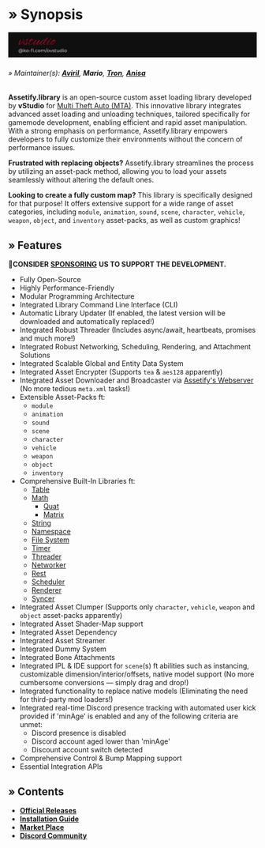 # » Synopsis

![](https://raw.githubusercontent.com/ov-studio/.github/main/profile/banner.png)

###### *» Maintainer(s): [**Aviril**](https://github.com/Aviril), **Mario**, [**Tron**](https://github.com/ov-tron), [**Anisa**](https://github.com/ov-anisa)*

**Assetify.library** is an open-source custom asset loading library developed by **vStudio** for [Multi Theft Auto \(MTA\)](https://multitheftauto.com/). This innovative library integrates advanced asset loading and unloading techniques, tailored specifically for gamemode development, enabling efficient and rapid asset manipulation. With a strong emphasis on performance, Assetify.library empowers developers to fully customize their environments without the concern of performance issues.

**Frustrated with replacing objects?** Assetify.library streamlines the process by utilizing an asset-pack method, allowing you to load your assets seamlessly without altering the default ones. 

**Looking to create a fully custom map?** This library is specifically designed for that purpose! It offers extensive support for a wide range of asset categories, including `module`, `animation`, `sound`, `scene`, `character`, `vehicle`, `weapon`, `object`, and `inventory` asset-packs, as well as custom graphics!

## » Features

💎**CONSIDER** [**SPONSORING**](https://ko-fi.com/ovstudio) **US TO SUPPORT THE DEVELOPMENT.**

* Fully Open-Source
* Highly Performance-Friendly
* Modular Programming Architecture
* Integrated Library Command Line Interface (CLI)
* Automatic Library Updater (If enabled, the latest version will be downloaded and automatically replaced!)
* Integrated Robust Threader (Includes async/await, heartbeats, promises and much more!)
* Integrated Robust Networking, Scheduling, Rendering, and Attachment Solutions
* Integrated Scalable Global and Entity Data System
* Integrated Asset Encrypter (Supports `tea` & `aes128` apparently)
* Integrated Asset Downloader and Broadcaster via [Assetify's Webserver](https://github.com/ov-sa/Assetify.webserver) (No more tedious `meta.xml` tasks!)
* Extensible Asset-Packs ft:
  * `module`
  * `animation`
  * `sound`
  * `scene`
  * `character`
  * `vehicle`
  * `weapon`
  * `object`
  * `inventory`
* Comprehensive Built-In Libraries ft:
  * [Table](https://github.com/ov-sa/Assetify-Library/wiki/Library:-Table)
  * [Math](https://github.com/ov-sa/Assetify-Library/wiki/Library:-Math)
    * [Quat](https://github.com/ov-sa/Assetify-Library/wiki/Library:-Math:-Quat)
    * [Matrix](https://github.com/ov-sa/Assetify-Library/wiki/Library:-Math:-Matrix)
  * [String](https://github.com/ov-sa/Assetify-Library/wiki/Library:-String)
  * [Namespace](https://github.com/ov-sa/Assetify-Library/wiki/Library:-Namespace)
  * [File System](https://github.com/ov-sa/Assetify-Library/wiki/Library:-File-System)
  * [Timer](https://github.com/ov-sa/Assetify-Library/wiki/Library:-Timer)
  * [Threader](https://github.com/ov-sa/Assetify-Library/wiki/Library:-Threader)
  * [Networker](https://github.com/ov-sa/Assetify-Library/wiki/Library:-Networker)
  * [Rest](https://github.com/ov-sa/Assetify-Library/wiki/Library:-Rest)
  * [Scheduler](https://github.com/ov-sa/Assetify-Library/wiki/Library:-Scheduler)
  * [Renderer](https://github.com/ov-sa/Assetify-Library/wiki/Library:-Renderer)
  * [Syncer](https://github.com/ov-sa/Assetify-Library/wiki/Library:-Syncer)
* Integrated Asset Clumper (Supports only `character`, `vehicle`, `weapon` and `object` asset-packs apparently)
* Integrated Asset Shader-Map support
* Integrated Asset Dependency
* Integrated Asset Streamer
* Integrated Dummy System
* Integrated Bone Attachments
* Integrated IPL & IDE support for `scene`(s) ft abilities such as instancing, customizable dimension/interior/offsets, native model support (No more cumbersome conversions — simply drag and drop!)
* Integrated functionality to replace native models (Eliminating the need for third-party mod loaders!)
* Integrated real-time Discord presence tracking with automated user kick provided if 'minAge' is enabled and any of the following criteria are unmet:
  * Discord presence is disabled
  * Discord account aged lower than 'minAge'
  * Discount account switch detected
* Comprehensive Control & Bump Mapping support
* Essential Integration APIs

## » Contents

* [**Official Releases**](https://github.com/ov-sa/Assetify.library/releases)
* [**Installation Guide**](https://github.com/ov-sa/Assetify.library/wiki)
* [**Market Place**](https://github.com/ov-sa/Assetify.library/tree/marketplace)
* [**Discord Community**](http://discord.gg/sVCnxPW)

